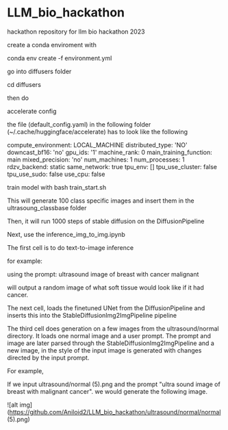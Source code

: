 # LLM_bio_hackathon
hackathon repository for llm bio hackathon 2023

create a conda enviroment with 

conda env create -f environment.yml

go into diffusers folder

cd diffusers

then do 

accelerate config

the file (default_config.yaml) in the following folder (~/.cache/huggingface/accelerate) has to look like the following 


compute_environment: LOCAL_MACHINE
distributed_type: 'NO'
downcast_bf16: 'no'
gpu_ids: '1'
machine_rank: 0
main_training_function: main
mixed_precision: 'no'
num_machines: 1
num_processes: 1
rdzv_backend: static
same_network: true
tpu_env: []
tpu_use_cluster: false
tpu_use_sudo: false
use_cpu: false





train model with 
bash train_start.sh

This will generate 100 class specific images and insert them in the ultrasoung_classbase folder

Then, it will run 1000 steps of stable diffusion on the DiffusionPipeline

Next, use the inference_img_to_img.ipynb

The first cell is to do text-to-image inference

for example:

using the prompt: ultrasound image of breast with cancer malignant

will output a random image of what soft tissue would look like if it had cancer.

The next cell, loads the finetuned UNet from the DiffusionPipeline and inserts this into the StableDiffusionImg2ImgPipeline pipeline

The third cell does generation on a few images from the ultrasound/normal directory. It loads one normal image and a user prompt. The prompt and image are later parsed through the StableDiffusionImg2ImgPipeline and a new image, in the style of the input image is generated with changes directed by the input prompt.

For example,

If we input ultrasound/normal (5).png and the prompt "ultra sound image of breast with malignant cancer". we would generate the following image.

![alt img](https://github.com/Aniloid2/LLM_bio_hackathon/ultrasound/normal/normal (5).png)
